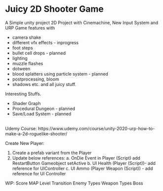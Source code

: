 # Juicy 2D Shooter Game #

A Simple unity project 2D Project with Cinemachine, New Input System and URP
Game features with 
- camera shake
- different vfx effects - inprogress
- foot steps
- bullet cell drops - planned
- lighting
- muzzle flashes
- dotween
- blood splatters using particle system - planned
- postprocessing, bloom 
- shadows etc.
and all juicy stuff.

Interesting Stuffs.

- Shader Graph
- Procedural Dungeon - planned
- Save/Load System - planned

<br>
Udemy Course:
https://www.udemy.com/course/unity-2020-urp-how-to-make-a-2d-roguelike-shooter/


Create New Player:
1. Create a prefab variant from the Player
2. Update below references:
	a. OnDie Event in Player (Script) add RestartButton Gameobject setActive
	b. UI Health (Player (Script))- add reference for UIController
	c. UI Ammo (Player Weapon (Script)) - add reference for UI Controller

WIP:
Score 
MAP
Level Transition
Enemy Types
Weapon Types
Boss